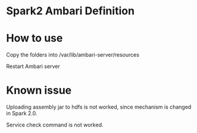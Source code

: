 Spark2 Ambari Definition
===

How to use
===

Copy the folders into /var/lib/ambari-server/resources

Restart Ambari server

Known issue
===

Uploading assembly jar to hdfs is not worked, since mechanism is changed in Spark 2.0.

Service check command is not worked.
